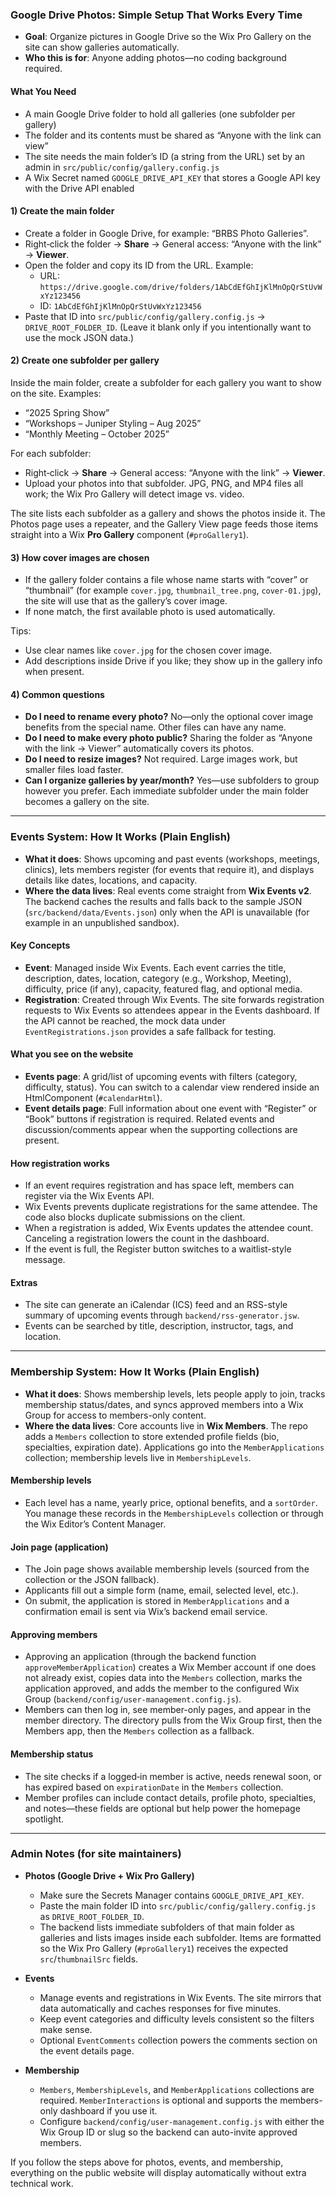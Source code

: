 ### Google Drive Photos: Simple Setup That Works Every Time

- **Goal**: Organize pictures in Google Drive so the Wix Pro Gallery on the site can show galleries automatically.
- **Who this is for**: Anyone adding photos—no coding background required.

#### What You Need

- A main Google Drive folder to hold all galleries (one subfolder per gallery)
- The folder and its contents must be shared as “Anyone with the link can view”
- The site needs the main folder’s ID (a string from the URL) set by an admin in `src/public/config/gallery.config.js`
- A Wix Secret named `GOOGLE_DRIVE_API_KEY` that stores a Google API key with the Drive API enabled

#### 1) Create the main folder

- Create a folder in Google Drive, for example: “BRBS Photo Galleries”.
- Right‑click the folder → **Share** → General access: “Anyone with the link” → **Viewer**.
- Open the folder and copy its ID from the URL. Example:
  - URL: `https://drive.google.com/drive/folders/1AbCdEfGhIjKlMnOpQrStUvWxYz123456`
  - ID: `1AbCdEfGhIjKlMnOpQrStUvWxYz123456`
- Paste that ID into `src/public/config/gallery.config.js` → `DRIVE_ROOT_FOLDER_ID`. (Leave it blank only if you intentionally want to use the mock JSON data.)

#### 2) Create one subfolder per gallery

Inside the main folder, create a subfolder for each gallery you want to show on the site. Examples:

- “2025 Spring Show”
- “Workshops – Juniper Styling – Aug 2025”
- “Monthly Meeting – October 2025”

For each subfolder:

- Right‑click → **Share** → General access: “Anyone with the link” → **Viewer**.
- Upload your photos into that subfolder. JPG, PNG, and MP4 files all work; the Wix Pro Gallery will detect image vs. video.

The site lists each subfolder as a gallery and shows the photos inside it. The Photos page uses a repeater, and the Gallery View page feeds those items straight into a Wix **Pro Gallery** component (`#proGallery1`).

#### 3) How cover images are chosen

- If the gallery folder contains a file whose name starts with “cover” or “thumbnail” (for example `cover.jpg`, `thumbnail_tree.png`, `cover-01.jpg`), the site will use that as the gallery’s cover image.
- If none match, the first available photo is used automatically.

Tips:

- Use clear names like `cover.jpg` for the chosen cover image.
- Add descriptions inside Drive if you like; they show up in the gallery info when present.

#### 4) Common questions

- **Do I need to rename every photo?** No—only the optional cover image benefits from the special name. Other files can have any name.
- **Do I need to make every photo public?** Sharing the folder as “Anyone with the link → Viewer” automatically covers its photos.
- **Do I need to resize images?** Not required. Large images work, but smaller files load faster.
- **Can I organize galleries by year/month?** Yes—use subfolders to group however you prefer. Each immediate subfolder under the main folder becomes a gallery on the site.

---

### Events System: How It Works (Plain English)

- **What it does**: Shows upcoming and past events (workshops, meetings, clinics), lets members register (for events that require it), and displays details like dates, locations, and capacity.
- **Where the data lives**: Real events come straight from **Wix Events v2**. The backend caches the results and falls back to the sample JSON (`src/backend/data/Events.json`) only when the API is unavailable (for example in an unpublished sandbox).

#### Key Concepts

- **Event**: Managed inside Wix Events. Each event carries the title, description, dates, location, category (e.g., Workshop, Meeting), difficulty, price (if any), capacity, featured flag, and optional media.
- **Registration**: Created through Wix Events. The site forwards registration requests to Wix Events so attendees appear in the Events dashboard. If the API cannot be reached, the mock data under `EventRegistrations.json` provides a safe fallback for testing.

#### What you see on the website

- **Events page**: A grid/list of upcoming events with filters (category, difficulty, status). You can switch to a calendar view rendered inside an HtmlComponent (`#calendarHtml`).
- **Event details page**: Full information about one event with “Register” or “Book” buttons if registration is required. Related events and discussion/comments appear when the supporting collections are present.

#### How registration works

- If an event requires registration and has space left, members can register via the Wix Events API.
- Wix Events prevents duplicate registrations for the same attendee. The code also blocks duplicate submissions on the client.
- When a registration is added, Wix Events updates the attendee count. Canceling a registration lowers the count in the dashboard.
- If the event is full, the Register button switches to a waitlist-style message.

#### Extras

- The site can generate an iCalendar (ICS) feed and an RSS-style summary of upcoming events through `backend/rss-generator.jsw`.
- Events can be searched by title, description, instructor, tags, and location.

---

### Membership System: How It Works (Plain English)

- **What it does**: Shows membership levels, lets people apply to join, tracks membership status/dates, and syncs approved members into a Wix Group for access to members-only content.
- **Where the data lives**: Core accounts live in **Wix Members**. The repo adds a `Members` collection to store extended profile fields (bio, specialties, expiration date). Applications go into the `MemberApplications` collection; membership levels live in `MembershipLevels`.

#### Membership levels

- Each level has a name, yearly price, optional benefits, and a `sortOrder`. You manage these records in the `MembershipLevels` collection or through the Wix Editor’s Content Manager.

#### Join page (application)

- The Join page shows available membership levels (sourced from the collection or the JSON fallback).
- Applicants fill out a simple form (name, email, selected level, etc.).
- On submit, the application is stored in `MemberApplications` and a confirmation email is sent via Wix’s backend email service.

#### Approving members

- Approving an application (through the backend function `approveMemberApplication`) creates a Wix Member account if one does not already exist, copies data into the `Members` collection, marks the application approved, and adds the member to the configured Wix Group (`backend/config/user-management.config.js`).
- Members can then log in, see member-only pages, and appear in the member directory. The directory pulls from the Wix Group first, then the Members app, then the `Members` collection as a fallback.

#### Membership status

- The site checks if a logged‑in member is active, needs renewal soon, or has expired based on `expirationDate` in the `Members` collection.
- Member profiles can include contact details, profile photo, specialties, and notes—these fields are optional but help power the homepage spotlight.

---

### Admin Notes (for site maintainers)

- **Photos (Google Drive + Wix Pro Gallery)**
  - Make sure the Secrets Manager contains `GOOGLE_DRIVE_API_KEY`.
  - Paste the main folder ID into `src/public/config/gallery.config.js` as `DRIVE_ROOT_FOLDER_ID`.
  - The backend lists immediate subfolders of that main folder as galleries and lists images inside each subfolder. Items are formatted so the Wix Pro Gallery (`#proGallery1`) receives the expected `src`/`thumbnailSrc` fields.

- **Events**
  - Manage events and registrations in Wix Events. The site mirrors that data automatically and caches responses for five minutes.
  - Keep event categories and difficulty levels consistent so the filters make sense.
  - Optional `EventComments` collection powers the comments section on the event details page.

- **Membership**
  - `Members`, `MembershipLevels`, and `MemberApplications` collections are required. `MemberInteractions` is optional and supports the members-only dashboard if you use it.
  - Configure `backend/config/user-management.config.js` with either the Wix Group ID or slug so the backend can auto-invite approved members.

If you follow the steps above for photos, events, and membership, everything on the public website will display automatically without extra technical work.
